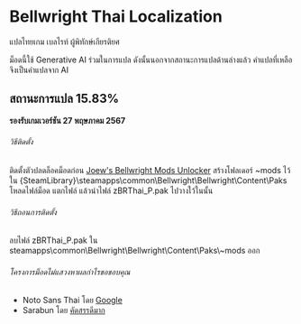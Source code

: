 # Bellwright Thai Localization

แปลไทยเกม เบลไรท์ ผู้พิทักษ์เกียรติยศ

ม็อดนี้ใช้ Generative AI ร่วมในการแปล ดังนั้นนอกจากสถานะการแปลด้านล่างแล้ว คำแปลที่เหลือจึงเป็นคำแปลจาก AI

## สถานะการแปล 15.83%

**รองรับเกมเวอร์ชัน 27 พฤษภาคม 2567**

###### วิธีติดตั้ง 
ติดตั้งตัวปลดล็อคม็อดก่อน [Joew's Bellwright Mods Unlocker](https://www.nexusmods.com/bellwright/mods/2)
สร้างโฟลเดอร์ ~mods ไว้ใน {SteamLibrary}\steamapps\common\Bellwright\Bellwright\Content\Paks
โหลดไฟล์ม็อด แตกไฟล์ แล้วนำไฟล์ zBRThai_P.pak ไปวางใว้ในนั้น

###### วิธีถอนการติดตั้ง 
ลบไฟล์ zBRThai_P.pak ใน steamapps\common\Bellwright\Bellwright\Content\Paks\\~mods ออก

###### โครงการม็อดไม่แสวงหาผลกำไรขอขอบคุณ

* Noto Sans Thai โดย [Google](https://about.google/)
* Sarabun โดย [คัดสรรดีมาก](https://www.cadsondemak.com/)